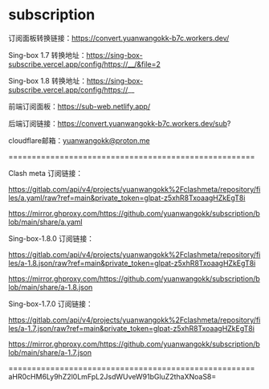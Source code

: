 # subscription

订阅面板转换链接：https://convert.yuanwangokk-b7c.workers.dev/

Sing-box 1.7 转换地址：https://sing-box-subscribe.vercel.app/config/https://__/&file=2

Sing-box 1.8 转换地址：https://sing-box-subscribe.vercel.app/config/https://__

前端订阅面板：https://sub-web.netlify.app/

后端订阅链接：https://convert.yuanwangokk-b7c.workers.dev/sub?

cloudflare邮箱：yuanwangokk@proton.me

=====================================================
                                                                                    
Clash meta 订阅链接：

https://gitlab.com/api/v4/projects/yuanwangokk%2Fclashmeta/repository/files/a.yaml/raw?ref=main&private_token=glpat-z5xhR8TxoaagHZkEgT8i

https://mirror.ghproxy.com/https://github.com/yuanwangokk/subscription/blob/main/share/a.yaml

Sing-box-1.8.0 订阅链接：

https://gitlab.com/api/v4/projects/yuanwangokk%2Fclashmeta/repository/files/a-1.8.json/raw?ref=main&private_token=glpat-z5xhR8TxoaagHZkEgT8i

https://mirror.ghproxy.com/https://github.com/yuanwangokk/subscription/blob/main/share/a-1.8.json

Sing-box-1.7.0 订阅链接：

https://gitlab.com/api/v4/projects/yuanwangokk%2Fclashmeta/repository/files/a-1.7.json/raw?ref=main&private_token=glpat-z5xhR8TxoaagHZkEgT8i

https://mirror.ghproxy.com/https://github.com/yuanwangokk/subscription/blob/main/share/a-1.7.json

=====================================================
aHR0cHM6Ly9hZ2l0LmFpL2JsdWUveW91bGluZ2thaXNoaS8=
